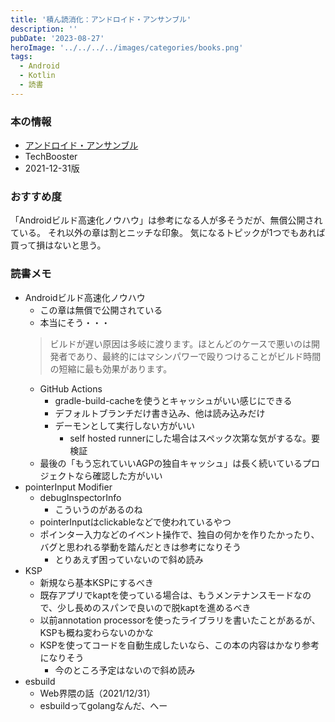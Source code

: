 ```yaml
---
title: '積ん読消化：アンドロイド・アンサンブル'
description: ''
pubDate: '2023-08-27'
heroImage: '../../../../images/categories/books.png'
tags:
  - Android
  - Kotlin
  - 読書
---
```


### 本の情報

- [アンドロイド・アンサンブル](https://techbooster.booth.pm/items/3537802)
- TechBooster
- 2021-12-31版

### おすすめ度

「Androidビルド高速化ノウハウ」は参考になる人が多そうだが、無償公開されている。
それ以外の章は割とニッチな印象。
気になるトピックが1つでもあれば買って損はないと思う。

### 読書メモ

- Androidビルド高速化ノウハウ
  - この章は無償で公開されている
  - 本当にそう・・・
  > ビルドが遅い原因は多岐に渡ります。ほとんどのケースで悪いのは開発者であり、最終的にはマシンパワーで殴りつけることがビルド時間の短縮に最も効果があります。
  - GitHub Actions
    - gradle-build-cacheを使うとキャッシュがいい感じにできる
    - デフォルトブランチだけ書き込み、他は読み込みだけ
    - デーモンとして実行しない方がいい
      - self hosted runnerにした場合はスペック次第な気がするな。要検証
  - 最後の「もう忘れていいAGPの独自キャッシュ」は長く続いているプロジェクトなら確認した方がいい
- pointerInput Modifier
  - debugInspectorInfo
    - こういうのがあるのね
  - pointerInputはclickableなどで使われているやつ
  - ポインター入力などのイベント操作で、独自の何かを作りたかったり、バグと思われる挙動を踏んだときは参考になりそう
    - とりあえず困っていないので斜め読み
- KSP
  - 新規なら基本KSPにするべき
  - 既存アプリでkaptを使っている場合は、もうメンテナンスモードなので、少し長めのスパンで良いので脱kaptを進めるべき
  - 以前annotation processorを使ったライブラリを書いたことがあるが、KSPも概ね変わらないのかな
  - KSPを使ってコードを自動生成したいなら、この本の内容はかなり参考になりそう
    - 今のところ予定はないので斜め読み
- esbuild
  - Web界隈の話（2021/12/31）
  - esbuildってgolangなんだ、へー
